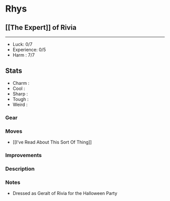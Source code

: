 # Rhys
## [[The Expert]] of Rivia
---
 - Luck: 0/7
 - Experience: 0/5
 - Harm : 7/7

## Stats
- Charm : 
- Cool :
- Sharp :
- Tough :
- Weird :
 
### Gear

### Moves
- [[I’ve Read About This Sort Of Thing]]

### Improvements

### Description

### Notes
- Dressed as Geralt of Rivia for the Halloween Party